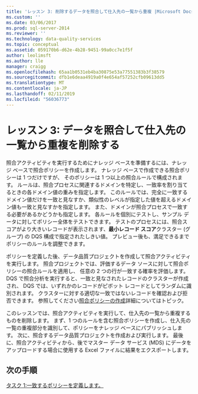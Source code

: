 ```yaml
---
title: 'レッスン 3: 削除するデータを照合して仕入先の一覧から重複 |Microsoft Docs'
ms.custom: ''
ms.date: 03/06/2017
ms.prod: sql-server-2014
ms.reviewer: ''
ms.technology: data-quality-services
ms.topic: conceptual
ms.assetid: 059170b6-d62e-4b28-9451-99a0cc7e1f5f
author: leolimsft
ms.author: lle
manager: craigg
ms.openlocfilehash: 65aa1b0531eb4ba30875e53a77551383b3f38579
ms.sourcegitcommit: dfb1e6deaa4919a0f4e654af57252cfb09613dd5
ms.translationtype: MT
ms.contentlocale: ja-JP
ms.lasthandoff: 02/11/2019
ms.locfileid: "56036773"
---
```

# <a name="lesson-3-matching-data-to-remove-duplicates-from-supplier-list"></a>レッスン 3: データを照合して仕入先の一覧から重複を削除する
  照合アクティビティを実行するためにナレッジ ベースを準備するには、ナレッジ ベースで照合ポリシーを作成します。 ナレッジ ベースで作成できる照合ポリシーは 1 つだけですが、 そのポリシーは 1 つ以上の照合ルールで構成されます。 ルールは、照合プロセスに関連するドメインを特定し、一致率を割り当てるときの各ドメイン値の重みを指定します。 このルールでは、完全に一致するドメイン値だけを一致と見なすか、類似性のレベルが指定した値を超えるドメイン値も一致と見なすかを指定します。 また、ドメインが照合プロセスで一致する必要があるかどうかも指定します。 各ルールを個別にテストし、サンプル データに対してポリシー全体をテストできます。 テストのプロセスには、照合スコアがより大きいレコードが表示されます、**最小レコード スコア**クラスター (グループ) の DQS 構成で指定されたしきい値。 プレビュー後も、満足できるまでポリシーのルールを調整できます。  
  
 ポリシーを定義した後、データ品質プロジェクトを作成して照合アクティビティを実行します。 照合プロジェクトでは、評価するデータ ソースに対して照合ポリシーの照合ルールを適用し、 任意の 2 つの行が一致する確率を評価します。 DQS で照合分析を実行すると、一致と見なされたレコードのクラスターが作成され、 DQS では、いずれかのレコードがピボット レコードとしてランダムに識別されます。 クラスターに対する適切な一致ではないレコードを確認および拒否できます。 参照してください[照合ポリシーの作成](https://msdn.microsoft.com/library/hh270290.aspx)詳細についてはトピック。  
  
 このレッスンでは、照合アクティビティを実行して、仕入先の一覧から重複するものを削除します。 まず、1 つのルールを含む照合ポリシーを作成し、仕入先の一覧の重複部分を識別して、ポリシーをナレッジ ベースにパブリッシュします。 次に、照合するデータ品質プロジェクトを作成および実行します。 最後に、照合アクティビティから、後でマスター データ サービス (MDS) にデータをアップロードする場合に使用する Excel ファイルに結果をエクスポートします。  
  
## <a name="next-step"></a>次の手順  
 [タスク 1:一致するポリシーを定義します。](../../2014/tutorials/task-1-defining-a-matching-policy.md)  
  
  
